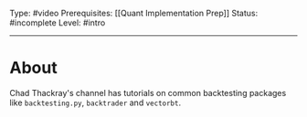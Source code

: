 Type: #video
Prerequisites: [[Quant Implementation Prep]]
Status: #incomplete 
Level: #intro 

----
# About

Chad Thackray's channel has tutorials on common backtesting packages like `backtesting.py`, `backtrader` and `vectorbt`.